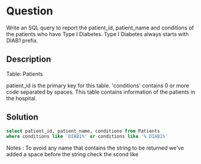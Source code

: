 # Question
Write an SQL query to report the patient_id, patient_name and conditions of the patients who have Type I Diabetes. Type I Diabetes always starts with DIAB1 prefix.
## Description

Table: Patients

patient_id is the primary key for this table.
'conditions' contains 0 or more code separated by spaces. 
This table contains information of the patients in the hospital.

## Solution 
```sql
select patient_id, patient_name, conditions from Patients 
where conditions like 'DIAB1%' or conditions like '% DIAB1%'
```
Notes :
 To avoid any name that contains the string to be returned we've added a space before the string check the scond like